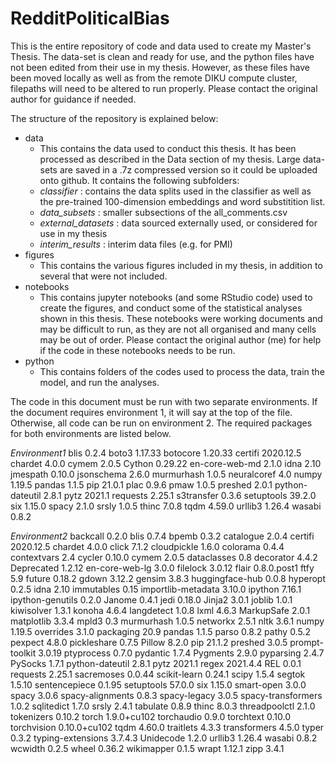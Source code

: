 # RedditPoliticalBias

This is the entire repository of code and data used to create my Master's Thesis. The data-set is clean and ready for use, and the python files have not been edited from their use in my thesis. However, as these files have been moved locally as well as from the remote DIKU compute cluster, filepaths will need to be altered to run properly. Please contact the original author for guidance if needed.

The structure of the repository is explained below:

* data
	* This contains the data used to conduct this thesis. It has been processed as described in the Data section of my thesis. Large data-sets are saved in a .7z compressed version so it could be uploaded onto github. It contains the following subfolders:
	* *classifier* : contains the data splits used in the classifier as well as the pre-trained 100-dimension embeddings and word substitition list.
	* *data_subsets* : smaller subsections of the all_comments.csv
	* *external_datasets* : data sourced externally used, or considered for use in my thesis
	* *interim_results* : interim data files (e.g. for PMI)
* figures
	* This contains the various figures included in my thesis, in addition to several that were not included.
* notebooks
	* This contains jupyter notebooks (and some RStudio code) used to create the figures, and conduct some of the statistical analyses shown in this thesis. These notebooks were working documents and may be difficult to run, as they are not all organised and many cells may be out of order. Please contact the original author (me) for help if the code in these notebooks needs to be run.
* python
	* This contains folders of the codes used to process the data, train the model, and run the analyses.

The code in this document must be run with two separate environments. If the document requires environment 1, it will say at the top of the file. Otherwise, all code can be run on environment 2. The required packages for both environments are listed below.

*Environment1*
blis            0.2.4
boto3           1.17.33
botocore        1.20.33
certifi         2020.12.5
chardet         4.0.0
cymem           2.0.5
Cython          0.29.22
en-core-web-md  2.1.0
idna            2.10
jmespath        0.10.0
jsonschema      2.6.0
murmurhash      1.0.5
neuralcoref     4.0
numpy           1.19.5
pandas          1.1.5
pip             21.0.1
plac            0.9.6
pmaw            1.0.5
preshed         2.0.1
python-dateutil 2.8.1
pytz            2021.1
requests        2.25.1
s3transfer      0.3.6
setuptools      39.2.0
six             1.15.0
spacy           2.1.0
srsly           1.0.5
thinc           7.0.8
tqdm            4.59.0
urllib3         1.26.4
wasabi          0.8.2

*Environment2*
backcall           0.2.0
blis               0.7.4
bpemb              0.3.2
catalogue          2.0.4
certifi            2020.12.5
chardet            4.0.0
click              7.1.2
cloudpickle        1.6.0
colorama           0.4.4
contextvars        2.4
cycler             0.10.0
cymem              2.0.5
dataclasses        0.8
decorator          4.4.2
Deprecated         1.2.12
en-core-web-lg     3.0.0
filelock           3.0.12
flair              0.8.0.post1
ftfy               5.9
future             0.18.2
gdown              3.12.2
gensim             3.8.3
huggingface-hub    0.0.8
hyperopt           0.2.5
idna               2.10
immutables         0.15
importlib-metadata 3.10.0
ipython            7.16.1
ipython-genutils   0.2.0
Janome             0.4.1
jedi               0.18.0
Jinja2             3.0.1
joblib             1.0.1
kiwisolver         1.3.1
konoha             4.6.4
langdetect         1.0.8
lxml               4.6.3
MarkupSafe         2.0.1
matplotlib         3.3.4
mpld3              0.3
murmurhash         1.0.5
networkx           2.5.1
nltk               3.6.1
numpy              1.19.5
overrides          3.1.0
packaging          20.9
pandas             1.1.5
parso              0.8.2
pathy              0.5.2
pexpect            4.8.0
pickleshare        0.7.5
Pillow             8.2.0
pip                21.1.2
preshed            3.0.5
prompt-toolkit     3.0.19
ptyprocess         0.7.0
pydantic           1.7.4
Pygments           2.9.0
pyparsing          2.4.7
PySocks            1.7.1
python-dateutil    2.8.1
pytz               2021.1
regex              2021.4.4
REL                0.0.1
requests           2.25.1
sacremoses         0.0.44
scikit-learn       0.24.1
scipy              1.5.4
segtok             1.5.10
sentencepiece      0.1.95
setuptools         57.0.0
six                1.15.0
smart-open         3.0.0
spacy              3.0.6
spacy-alignments   0.8.3
spacy-legacy       3.0.5
spacy-transformers 1.0.2
sqlitedict         1.7.0
srsly              2.4.1
tabulate           0.8.9
thinc              8.0.3
threadpoolctl      2.1.0
tokenizers         0.10.2
torch              1.9.0+cu102
torchaudio         0.9.0
torchtext          0.10.0
torchvision        0.10.0+cu102
tqdm               4.60.0
traitlets          4.3.3
transformers       4.5.0
typer              0.3.2
typing-extensions  3.7.4.3
Unidecode          1.2.0
urllib3            1.26.4
wasabi             0.8.2
wcwidth            0.2.5
wheel              0.36.2
wikimapper         0.1.5
wrapt              1.12.1
zipp               3.4.1
